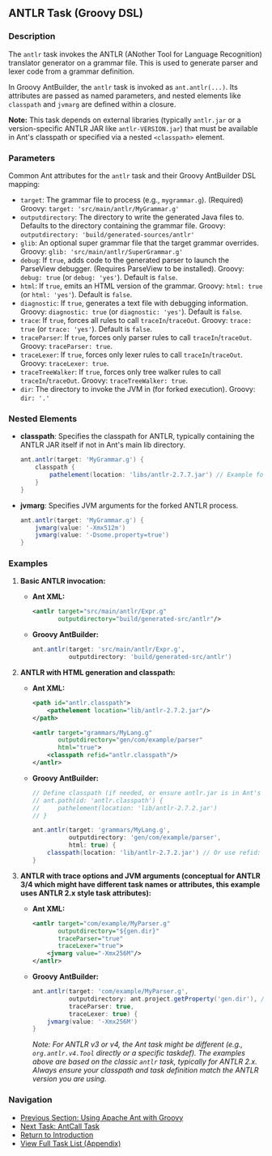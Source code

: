 ## ANTLR Task (Groovy DSL)

### Description

The `antlr` task invokes the ANTLR (ANother Tool for Language Recognition) translator generator on a grammar file. This is used to generate parser and lexer code from a grammar definition.

In Groovy AntBuilder, the `antlr` task is invoked as `ant.antlr(...)`. Its attributes are passed as named parameters, and nested elements like `classpath` and `jvmarg` are defined within a closure.

**Note:** This task depends on external libraries (typically `antlr.jar` or a version-specific ANTLR JAR like `antlr-VERSION.jar`) that must be available in Ant's classpath or specified via a nested `<classpath>` element.

### Parameters

Common Ant attributes for the `antlr` task and their Groovy AntBuilder DSL mapping:

*   `target`: The grammar file to process (e.g., `mygrammar.g`). (Required) Groovy: `target: 'src/main/antlr/MyGrammar.g'`
*   `outputdirectory`: The directory to write the generated Java files to. Defaults to the directory containing the grammar file. Groovy: `outputdirectory: 'build/generated-sources/antlr'`
*   `glib`: An optional super grammar file that the target grammar overrides. Groovy: `glib: 'src/main/antlr/SuperGrammar.g'`
*   `debug`: If `true`, adds code to the generated parser to launch the ParseView debugger. (Requires ParseView to be installed). Groovy: `debug: true` (or `debug: 'yes'`). Default is `false`.
*   `html`: If `true`, emits an HTML version of the grammar. Groovy: `html: true` (or `html: 'yes'`). Default is `false`.
*   `diagnostic`: If `true`, generates a text file with debugging information. Groovy: `diagnostic: true` (or `diagnostic: 'yes'`). Default is `false`.
*   `trace`: If `true`, forces all rules to call `traceIn`/`traceOut`. Groovy: `trace: true` (or `trace: 'yes'`). Default is `false`.
*   `traceParser`: If `true`, forces only parser rules to call `traceIn`/`traceOut`. Groovy: `traceParser: true`.
*   `traceLexer`: If `true`, forces only lexer rules to call `traceIn`/`traceOut`. Groovy: `traceLexer: true`.
*   `traceTreeWalker`: If `true`, forces only tree walker rules to call `traceIn`/`traceOut`. Groovy: `traceTreeWalker: true`.
*   `dir`: The directory to invoke the JVM in (for forked execution). Groovy: `dir: '.'`

### Nested Elements

*   **classpath**: Specifies the classpath for ANTLR, typically containing the ANTLR JAR itself if not in Ant's main lib directory.
    ```groovy
    ant.antlr(target: 'MyGrammar.g') {
        classpath {
            pathelement(location: 'libs/antlr-2.7.7.jar') // Example for ANTLR 2.x
        }
    }
    ```
*   **jvmarg**: Specifies JVM arguments for the forked ANTLR process.
    ```groovy
    ant.antlr(target: 'MyGrammar.g') {
        jvmarg(value: '-Xmx512m')
        jvmarg(value: '-Dsome.property=true')
    }
    ```

### Examples

1.  **Basic ANTLR invocation:**

    *   **Ant XML:**
        ```xml
        <antlr target="src/main/antlr/Expr.g"
               outputdirectory="build/generated-src/antlr"/>
        ```
    *   **Groovy AntBuilder:**
        ```groovy
        ant.antlr(target: 'src/main/antlr/Expr.g',
                  outputdirectory: 'build/generated-src/antlr')
        ```

2.  **ANTLR with HTML generation and classpath:**

    *   **Ant XML:**
        ```xml
        <path id="antlr.classpath">
            <pathelement location="lib/antlr-2.7.2.jar"/>
        </path>

        <antlr target="grammars/MyLang.g"
               outputdirectory="gen/com/example/parser"
               html="true">
            <classpath refid="antlr.classpath"/>
        </antlr>
        ```
    *   **Groovy AntBuilder:**
        ```groovy
        // Define classpath (if needed, or ensure antlr.jar is in Ant's lib)
        // ant.path(id: 'antlr.classpath') {
        //     pathelement(location: 'lib/antlr-2.7.2.jar')
        // }

        ant.antlr(target: 'grammars/MyLang.g',
                  outputdirectory: 'gen/com/example/parser',
                  html: true) {
            classpath(location: 'lib/antlr-2.7.2.jar') // Or use refid: 'antlr.classpath' if path is defined with an id
        }
        ```

3.  **ANTLR with trace options and JVM arguments (conceptual for ANTLR 3/4 which might have different task names or attributes, this example uses ANTLR 2.x style task attributes):**

    *   **Ant XML:**
        ```xml
        <antlr target="com/example/MyParser.g"
               outputdirectory="${gen.dir}"
               traceParser="true"
               traceLexer="true">
            <jvmarg value="-Xmx256M"/>
        </antlr>
        ```
    *   **Groovy AntBuilder:**
        ```groovy
        ant.antlr(target: 'com/example/MyParser.g',
                  outputdirectory: ant.project.getProperty('gen.dir'), // Accessing Ant property
                  traceParser: true,
                  traceLexer: true) {
            jvmarg(value: '-Xmx256M')
        }
        ```
        *Note: For ANTLR v3 or v4, the Ant task might be different (e.g., `org.antlr.v4.Tool` directly or a specific taskdef). The examples above are based on the classic `antlr` task, typically for ANTLR 2.x. Always ensure your classpath and task definition match the ANTLR version you are using.* 

### Navigation

*   [Previous Section: Using Apache Ant with Groovy](03-Using_Apache_Ant_Groovy.md)
*   [Next Task: AntCall Task](AntCall_Task_Groovy.md)
*   [Return to Introduction](00-Introduction_Groovy_Ant_Manual.md)
*   [View Full Task List (Appendix)](Appendix_A_Ant_XML_to_Groovy_Mapping.md)
